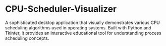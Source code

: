# CPU-Scheduler-Visualizer
A sophisticated desktop application that visually demonstrates various CPU scheduling algorithms used in operating systems. Built with Python and Tkinter, it provides an interactive educational tool for understanding process scheduling concepts.
